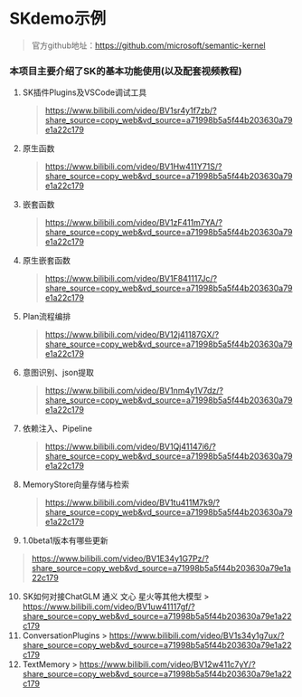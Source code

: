 # SKdemo示例
> 官方github地址：https://github.com/microsoft/semantic-kernel


### 本项目主要介绍了SK的基本功能使用(以及配套视频教程)
1. SK插件Plugins及VSCode调试工具
   > https://www.bilibili.com/video/BV1sr4y1f7zb/?share_source=copy_web&vd_source=a71998b5a5f44b203630a79e1a22c179
2. 原生函数
   > https://www.bilibili.com/video/BV1Hw411Y71S/?share_source=copy_web&vd_source=a71998b5a5f44b203630a79e1a22c179
3. 嵌套函数
   > https://www.bilibili.com/video/BV1zF411m7YA/?share_source=copy_web&vd_source=a71998b5a5f44b203630a79e1a22c179
4. 原生嵌套函数
   > https://www.bilibili.com/video/BV1F841117Jc/?share_source=copy_web&vd_source=a71998b5a5f44b203630a79e1a22c179
5. Plan流程编排
   > https://www.bilibili.com/video/BV12j41187GX/?share_source=copy_web&vd_source=a71998b5a5f44b203630a79e1a22c179
6. 意图识别、json提取
   > https://www.bilibili.com/video/BV1nm4y1V7dz/?share_source=copy_web&vd_source=a71998b5a5f44b203630a79e1a22c179
7. 依赖注入、Pipeline
   > https://www.bilibili.com/video/BV1Qj41147i6/?share_source=copy_web&vd_source=a71998b5a5f44b203630a79e1a22c179
8. MemoryStore向量存储与检索
   > https://www.bilibili.com/video/BV1tu411M7k9/?share_source=copy_web&vd_source=a71998b5a5f44b203630a79e1a22c179
9.  1.0beta1版本有哪些更新
   > https://www.bilibili.com/video/BV1E34y1G7Pz/?share_source=copy_web&vd_source=a71998b5a5f44b203630a79e1a22c179
   10. SK如何对接ChatGLM 通义 文心 星火等其他大模型
      > https://www.bilibili.com/video/BV1uw41117gf/?share_source=copy_web&vd_source=a71998b5a5f44b203630a79e1a22c179
   11. ConversationPlugins
      > https://www.bilibili.com/video/BV1s34y1g7ux/?share_source=copy_web&vd_source=a71998b5a5f44b203630a79e1a22c179
   12. TextMemory
      > https://www.bilibili.com/video/BV12w411c7yY/?share_source=copy_web&vd_source=a71998b5a5f44b203630a79e1a22c179
